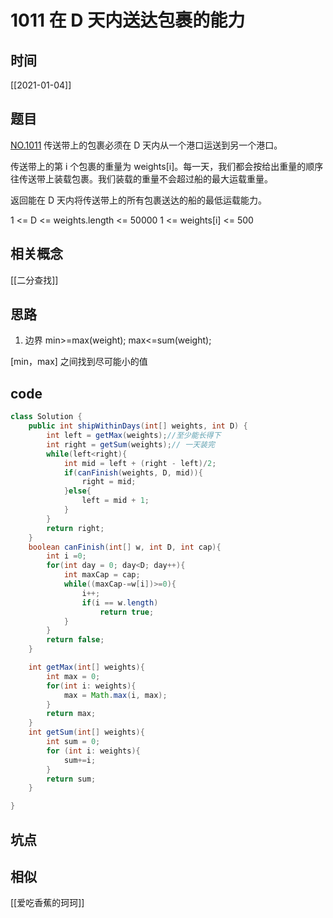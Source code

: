 # 1011 在 D 天内送达包裹的能力
## 时间
[[2021-01-04]]
## 题目
[NO.1011](https://leetcode-cn.com/problems/capacity-to-ship-packages-within-d-days/description/)
传送带上的包裹必须在 D 天内从一个港口运送到另一个港口。

传送带上的第 i 个包裹的重量为 weights[i]。每一天，我们都会按给出重量的顺序往传送带上装载包裹。我们装载的重量不会超过船的最大运载重量。

返回能在 D 天内将传送带上的所有包裹送达的船的最低运载能力。

 1 <= D <= weights.length <= 50000
1 <= weights[i] <= 500
## 相关概念
[[二分查找]]
## 思路
1. 边界 
min>=max(weight);
max<=sum(weight);

[min，max] 之间找到尽可能小的值

## code
```java
class Solution {
    public int shipWithinDays(int[] weights, int D) {
        int left = getMax(weights);//至少能长得下
        int right = getSum(weights);// 一天装完
        while(left<right){
            int mid = left + (right - left)/2;
            if(canFinish(weights, D, mid)){
                right = mid;
            }else{
                left = mid + 1;
            }
        }
        return right;
    }
    boolean canFinish(int[] w, int D, int cap){
        int i =0;
        for(int day = 0; day<D; day++){
            int maxCap = cap;
            while((maxCap-=w[i])>=0){
                i++;
                if(i == w.length)
                    return true;
            }
        }
        return false;
    }

    int getMax(int[] weights){
        int max = 0;
        for(int i: weights){
            max = Math.max(i, max);
        }
        return max;
    }
    int getSum(int[] weights){
        int sum = 0;
        for (int i: weights){
            sum+=i;
        }
        return sum;
    }

}

```

## 坑点
## 相似
[[爱吃香蕉的珂珂]]